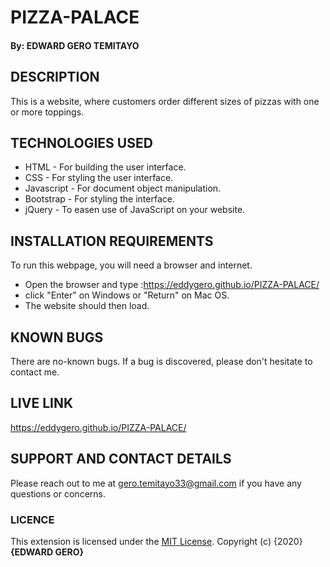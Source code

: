 # PIZZA-PALACE
#### By: **EDWARD GERO TEMITAYO**

## DESCRIPTION
This is a website, where customers order different sizes of pizzas with one or more toppings.

## TECHNOLOGIES USED
* HTML - For building the user interface.
* CSS - For styling the user interface.
* Javascript - For document object manipulation.
* Bootstrap - For styling the interface.
* jQuery - To easen use of JavaScript on your website.

## INSTALLATION REQUIREMENTS
To run this webpage, you will need a browser and internet.
* Open the browser and type :https://eddygero.github.io/PIZZA-PALACE/
* click "Enter" on Windows or "Return" on Mac OS.
* The website should then load.

## KNOWN BUGS
There are no-known bugs. If a bug is discovered, please don't hesitate to contact me.

## LIVE LINK
https://eddygero.github.io/PIZZA-PALACE/

## SUPPORT AND CONTACT DETAILS
Please reach out to me at gero.temitayo33@gmail.com if you have any questions
or concerns.

### LICENCE
This extension is licensed under the [MIT License](LICENSE).
Copyright (c) {2020} **{EDWARD GERO}**


